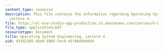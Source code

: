 ```yaml
---
content_type: resource
description: This file contains the information regarding Operating System Engineering,
  Lecture 4.
file: https://ol-ocw-studio-app-production.s3.amazonaws.com/courses/6-828-operating-system-engineering-fall-2012/d3fd23854be95985fec9d1f86d4b84d4_MIT6_828F12_lec4_notes.pdf
file_type: application/pdf
resourcetype: Document
title: Operating System Engineering, Lecture 4
uid: d3fd2385-4be9-5985-fec9-d1f86d4b84d4
---
```

